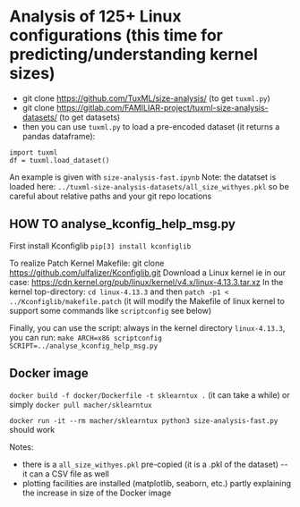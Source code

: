 # Analysis of 125+ Linux configurations (this time for predicting/understanding kernel sizes) 

 * git clone https://github.com/TuxML/size-analysis/ (to get `tuxml.py`)
 * git clone https://gitlab.com/FAMILIAR-project/tuxml-size-analysis-datasets/ (to get datasets)
 * then you can use `tuxml.py` to load a pre-encoded dataset (it returns a pandas dataframe): 
```
import tuxml
df = tuxml.load_dataset()
```
An example is given with `size-analysis-fast.ipynb`
Note: the datatset is loaded here: `../tuxml-size-analysis-datasets/all_size_withyes.pkl` so be careful about relative paths and your git repo locations 

## HOW TO analyse_kconfig_help_msg.py 

First install Kconfiglib
`pip[3] install kconfiglib`

To realize Patch Kernel Makefile:
git clone https://github.com/ulfalizer/Kconfiglib.git
Download a Linux kernel ie in our case: https://cdn.kernel.org/pub/linux/kernel/v4.x/linux-4.13.3.tar.xz
In the kernel top-directory: 
`cd linux-4.13.3`
and then `patch -p1 < ../Kconfiglib/makefile.patch`
(it will modify the Makefile of linux kernel to support some commands like `scriptconfig` see below)

Finally, you can use the script: always in the kernel directory `linux-4.13.3`, you can run:
`make ARCH=x86 scriptconfig SCRIPT=../analyse_kconfig_help_msg.py`
 
## Docker image 

`docker build -f docker/Dockerfile -t sklearntux .` (it can take a while)
or simply `docker pull macher/sklearntux` 

`docker run -it --rm macher/sklearntux python3 size-analysis-fast.py` should work 

Notes: 
 * there is a `all_size_withyes.pkl` pre-copied (it is a .pkl of the dataset) -- it can a CSV file as well 
 * plotting facilities are installed (matplotlib, seaborn, etc.) partly explaining the increase in size of the Docker image 


